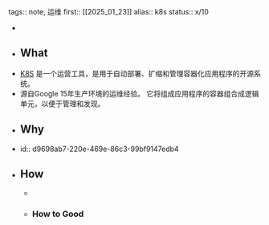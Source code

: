 tags:: note, 运维
first:: [[2025_01_23]]
alias::  k8s
status:: x/10

-
- ## What
- [K8S](https://kubernetes.io/zh-cn/)  是一个运营工具，是用于自动部署、扩缩和管理容器化应用程序的开源系统。
- 源自Google 15年生产环境的运维经验。 它将组成应用程序的容器组合成逻辑单元，以便于管理和发现。
- ## Why
- id:: d9698ab7-220e-469e-86c3-99bf9147edb4
- ## How
	-
	- ### How to Good